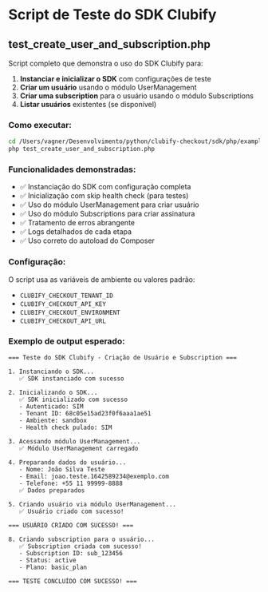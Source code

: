 # Script de Teste do SDK Clubify

## test_create_user_and_subscription.php

Script completo que demonstra o uso do SDK Clubify para:

1. **Instanciar e inicializar o SDK** com configurações de teste
2. **Criar um usuário** usando o módulo UserManagement
3. **Criar uma subscription** para o usuário usando o módulo Subscriptions
4. **Listar usuários** existentes (se disponível)

### Como executar:

```bash
cd /Users/vagner/Desenvolvimento/python/clubify-checkout/sdk/php/examples/example-app/
php test_create_user_and_subscription.php
```

### Funcionalidades demonstradas:

- ✅ Instanciação do SDK com configuração completa
- ✅ Inicialização com skip health check (para testes)
- ✅ Uso do módulo UserManagement para criar usuário
- ✅ Uso do módulo Subscriptions para criar assinatura
- ✅ Tratamento de erros abrangente
- ✅ Logs detalhados de cada etapa
- ✅ Uso correto do autoload do Composer

### Configuração:

O script usa as variáveis de ambiente ou valores padrão:
- `CLUBIFY_CHECKOUT_TENANT_ID`
- `CLUBIFY_CHECKOUT_API_KEY`
- `CLUBIFY_CHECKOUT_ENVIRONMENT`
- `CLUBIFY_CHECKOUT_API_URL`

### Exemplo de output esperado:

```
=== Teste do SDK Clubify - Criação de Usuário e Subscription ===

1. Instanciando o SDK...
   ✅ SDK instanciado com sucesso

2. Inicializando o SDK...
   ✅ SDK inicializado com sucesso
   - Autenticado: SIM
   - Tenant ID: 68c05e15ad23f0f6aaa1ae51
   - Ambiente: sandbox
   - Health check pulado: SIM

3. Acessando módulo UserManagement...
   ✅ Módulo UserManagement carregado

4. Preparando dados do usuário...
   - Nome: João Silva Teste
   - Email: joao.teste.1642589234@exemplo.com
   - Telefone: +55 11 99999-8888
   ✅ Dados preparados

5. Criando usuário via módulo UserManagement...
   ✅ Usuário criado com sucesso!

=== USUÁRIO CRIADO COM SUCESSO! ===

8. Criando subscription para o usuário...
   ✅ Subscription criada com sucesso!
   - Subscription ID: sub_123456
   - Status: active
   - Plano: basic_plan

=== TESTE CONCLUÍDO COM SUCESSO! ===
```